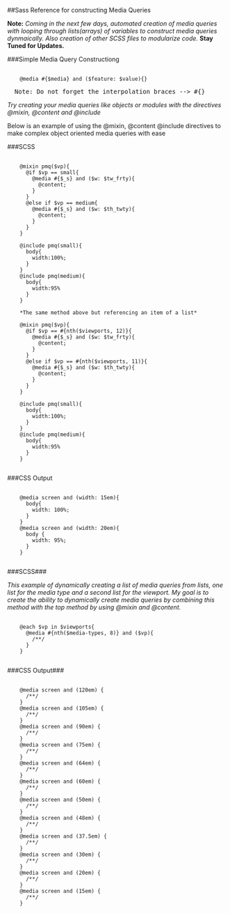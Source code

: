 ##Sass Reference for constructing Media Queries  

**Note:** *Coming in the next few days, automated creation of media queries with looping through lists(arrays) of variables to construct media queries dynmaically. Also creation of other SCSS files to modularize code.* **Stay Tuned for Updates.**  

###Simple Media Query Constructiong
<pre>
  <code>
    @media #{$media} and ($feature: $value){}   
  </code>
  Note: Do not forget the interpolation braces --> #{}
</pre>

*Try creating your media queries like objects or modules with the directives @mixin, @content and @include* 

Below is an example of using the @mixin, @content @include directives to make complex object oriented media queries with ease  

###SCSS
<pre>
  <code>
    @mixin pmq($vp){
      @if $vp == small{ 
        @media #{$_s} and ($w: $tw_frty){ 
          @content; 
        }
      }
      @else if $vp == medium{ 
        @media #{$_s} and ($w: $th_twty){ 
          @content; 
        }
      }
    }
    
    @include pmq(small){
      body{
        width:100%;
      }
    }
    @include pmq(medium){
      body{
        width:95%
      }
    }
    
    *The same method above but referencing an item of a list*
    
    @mixin pmq($vp){
      @if $vp == #{nth($viewports, 12)}{ 
        @media #{$_s} and ($w: $tw_frty){ 
          @content; 
        }
      }
      @else if $vp == #{nth($viewports, 11)}{ 
        @media #{$_s} and ($w: $th_twty){ 
          @content; 
        }
      }
    }

    @include pmq(small){
      body{
        width:100%;
      }
    }
    @include pmq(medium){
      body{
        width:95%
      }
    }
  </code>
</pre>

###CSS Output
<pre>
  <code>
    @media screen and (width: 15em){
      body{
        width: 100%;
      }
    }
    @media screen and (width: 20em){
      body {
        width: 95%;
      }
    }
  </code>
</pre>

###SCSS###

*This example of dynamically creating a list of media queries from lists, one list for the media type and a second list for the viewport.*
*My goal is to create the ability to dynamically create media queries by combining this method with the top method by using @mixin and @content.*
<pre>
  <code>
    @each $vp in $viewports{
      @media #{nth($media-types, 8)} and ($vp){
        /**/
      }
    }
  </code>
</pre>

###CSS Output###
<pre>
  <code>
    @media screen and (120em) {
      /**/
    }
    @media screen and (105em) {
      /**/
    }
    @media screen and (90em) {
      /**/
    }
    @media screen and (75em) {
      /**/
    }
    @media screen and (64em) {
      /**/
    }
    @media screen and (60em) {
      /**/
    }
    @media screen and (50em) {
      /**/
    }
    @media screen and (48em) {
      /**/
    }
    @media screen and (37.5em) {
      /**/
    }
    @media screen and (30em) {
      /**/
    }
    @media screen and (20em) {
      /**/
    }
    @media screen and (15em) {
      /**/
    }
  </code>
</pre>



